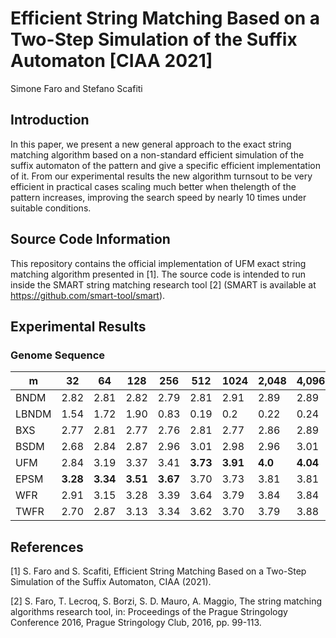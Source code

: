 # Efficient String Matching Based on a Two-Step Simulation of the Suffix Automaton [CIAA 2021]
Simone Faro and Stefano Scafiti

## Introduction
In this paper, we present a new general approach to the exact string matching algorithm based on a non-standard efficient  simulation  of  the suffix automaton of the pattern and give a specific efficient implementation of it. From our experimental results the new algorithm turnsout to be very efficient in practical cases scaling much better when thelength of the pattern increases, improving the search speed by nearly 10 times under suitable conditions.

## Source Code Information
This repository contains the official implementation of UFM exact string matching algorithm presented in \[1\].
The source code is intended to run inside the SMART string matching research tool \[2\] (SMART is available at https://github.com/smart-tool/smart).

## Experimental Results

### Genome Sequence

| m     | 32     | 64     | 128    | 256    | 512    | 1024   | 2,048  | 4,096  | 8,192  | 16,384 | 32,768 | 65,536 |
|-------|--------|--------|--------|--------|--------|--------|--------|--------|--------|--------|--------|--------|
| BNDM  |  2.82  |  2.81  |  2.82  |  2.79  |  2.81  |  2.91  |  2.89  |  2.89  |  2.84  |  2.91  |  2.92  |  2.84  |
| LBNDM |  1.54  |  1.72  |  1.90  |  0.83  |  0.19  |  0.2   |  0.22  |  0.24  |  0.24  |  0.26  | 0.25   |  0.25  |
| BXS   |  2.77  |  2.81  |  2.77  |  2.76  |  2.81  |  2.77  |  2.86  |  2.89  |  2.89  |  2.87  |  2.82  |  2.79  |
| BSDM  |  2.68  |  2.84  |  2.87  |  2.96  |  3.01  |  2.98  |  2.96  |  3.01  |  3.0   |  3.26  |  3.32  |  3.09  |
| UFM   |  2.84  |  3.19  |  3.37  |  3.41  |  **3.73**  |  **3.91**  |  **4.0**   |  **4.04**  |  **7.4**   |  **14.8**  |  **23.2**  |  **30.5**  |
| EPSM  |  **3.28**  |  **3.34**  |  **3.51**  |  **3.67**  |  3.70  |  3.73  |  3.81  |  3.81  |  4.17  |  5.19  |  5.25  |  4.61  |
| WFR   |  2.91  |  3.15  |  3.28  |  3.39  |  3.64  |  3.79  |  3.84  |  3.84  |  6.69  |  9.57  |  6.78  |  2.25  |
| TWFR  |  2.70  |  2.87  |  3.13  |  3.34  |  3.62  |  3.70  |  3.79  |  3.88  |  6.88  |  9.77  |  6.88  |  2.21  |

## References
[1] S. Faro and S. Scafiti, Efficient String Matching Based on a Two-Step Simulation of the Suffix Automaton, CIAA (2021).

[2] S. Faro, T. Lecroq, S. Borzi, S. D. Mauro, A. Maggio, The string matching algorithms research tool, in: Proceedings of the Prague Stringology Conference 2016, Prague Stringology Club, 2016, pp. 99-113.